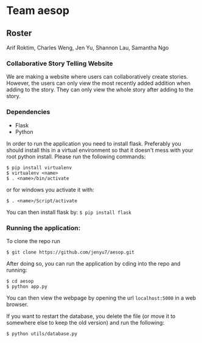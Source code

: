 # Team aesop

## Roster

Arif Roktim, Charles Weng, Jen Yu, Shannon Lau, Samantha Ngo

### Collaborative Story Telling Website

We are making a website where users can collaboratively create stories. However, the users can only view the most recently added addition when adding to the story. They can only view the whole story after adding to the story.

### Dependencies

* Flask
* Python

In order to run the application you need to install flask. Preferably you should install this in a virtual environment so that it doesn't mess with your root python install. Please run the following commands:

```
$ pip install virtualenv
$ virtualenv <name>
$ . <name>/bin/activate
```

or for windows you activate it with:
```
$ . <name>/Script/activate
```

You can then install flask by:
`$ pip install flask`

### Running the application:

To clone the repo run

`$ git clone https://github.com/jenyu7/aesop.git`

After doing so, you can run the application by cding into the repo and running:

```
$ cd aesop
$ python app.py
```

You can then view the webpage by opening the url `localhost:5000` in a web browser.

If you want to restart the database, you delete the file (or move it to somewhere else to keep the old version) and run the following:

```
$ python utils/database.py
